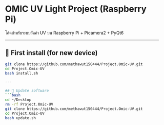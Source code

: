 # OMIC UV Light Project (Raspberry Pi)

โค้ดสำหรับระบบวัดค่า UV บน Raspberry Pi + Picamera2 + PyQt6

---

## 🚀 First install (for new device)

```bash
git clone https://github.com/methawut150444/Project.Omic-UV.git
cd Project.Omic-UV
bash install.sh

---

## 🔄 Update software
```bash
cd ~/Desktop
rm -rf Project.Omic-UV
git clone https://github.com/methawut150444/Project.Omic-UV.git
cd Project.Omic-UV
bash update.sh
